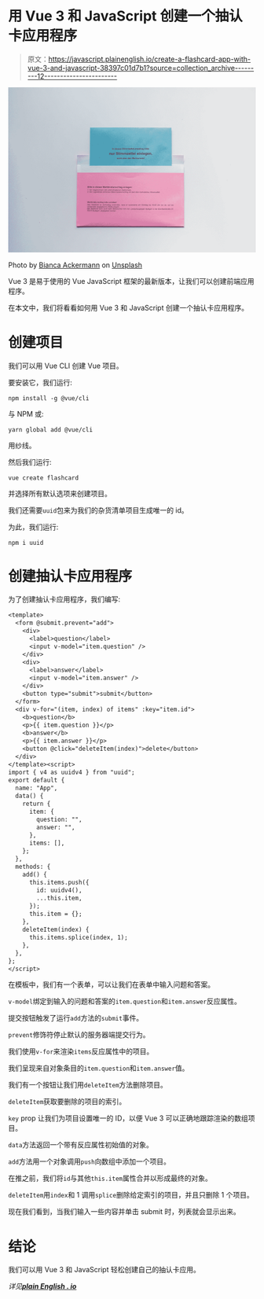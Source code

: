 # 用 Vue 3 和 JavaScript 创建一个抽认卡应用程序

> 原文：<https://javascript.plainenglish.io/create-a-flashcard-app-with-vue-3-and-javascript-38397c01d7b1?source=collection_archive---------12----------------------->

![](img/bbd95b84f5f5d38ee92cf1a6762b2087.png)

Photo by [Bianca Ackermann](https://unsplash.com/@biancablah?utm_source=medium&utm_medium=referral) on [Unsplash](https://unsplash.com?utm_source=medium&utm_medium=referral)

Vue 3 是易于使用的 Vue JavaScript 框架的最新版本，让我们可以创建前端应用程序。

在本文中，我们将看看如何用 Vue 3 和 JavaScript 创建一个抽认卡应用程序。

# 创建项目

我们可以用 Vue CLI 创建 Vue 项目。

要安装它，我们运行:

```
npm install -g @vue/cli
```

与 NPM 或:

```
yarn global add @vue/cli
```

用纱线。

然后我们运行:

```
vue create flashcard
```

并选择所有默认选项来创建项目。

我们还需要`uuid`包来为我们的杂货清单项目生成唯一的 id。

为此，我们运行:

```
npm i uuid
```

# 创建抽认卡应用程序

为了创建抽认卡应用程序，我们编写:

```
<template>
  <form @submit.prevent="add">
    <div>
      <label>question</label>
      <input v-model="item.question" />
    </div>
    <div>
      <label>answer</label>
      <input v-model="item.answer" />
    </div>
    <button type="submit">submit</button>
  </form>
  <div v-for="(item, index) of items" :key="item.id">
    <b>question</b>
    <p>{{ item.question }}</p>
    <b>answer</b>
    <p>{{ item.answer }}</p>
    <button @click="deleteItem(index)">delete</button>
  </div>
</template><script>
import { v4 as uuidv4 } from "uuid";
export default {
  name: "App",
  data() {
    return {
      item: {
        question: "",
        answer: "",
      },
      items: [],
    };
  },
  methods: {
    add() {
      this.items.push({
        id: uuidv4(),
        ...this.item,
      });
      this.item = {};
    },
    deleteItem(index) {
      this.items.splice(index, 1);
    },
  },
};
</script>
```

在模板中，我们有一个表单，可以让我们在表单中输入问题和答案。

`v-model`绑定到输入的问题和答案的`item.question`和`item.answer`反应属性。

提交按钮触发了运行`add`方法的`submit`事件。

`prevent`修饰符停止默认的服务器端提交行为。

我们使用`v-for`来渲染`items`反应属性中的项目。

我们呈现来自对象条目的`item.question`和`item.answer`值。

我们有一个按钮让我们用`deleteItem`方法删除项目。

`deleteItem`获取要删除的项目的索引。

`key` prop 让我们为项目设置唯一的 ID，以便 Vue 3 可以正确地跟踪渲染的数组项目。

`data`方法返回一个带有反应属性初始值的对象。

`add`方法用一个对象调用`push`向数组中添加一个项目。

在推之前，我们将`id`与其他`this.item`属性合并以形成最终的对象。

`deleteItem`用`index`和 1 调用`splice`删除给定索引的项目，并且只删除 1 个项目。

现在我们看到，当我们输入一些内容并单击 submit 时，列表就会显示出来。

# 结论

我们可以用 Vue 3 和 JavaScript 轻松创建自己的抽认卡应用。

*详见*[***plain English . io***](https://plainenglish.io/)